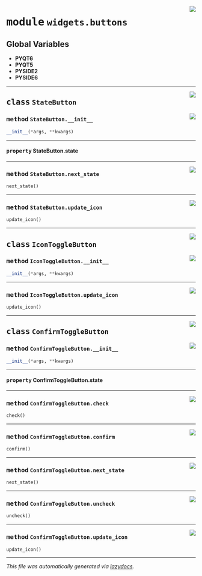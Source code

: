 <!-- markdownlint-disable -->

<a href="..\..\qtstrap\widgets\buttons.py#L0"><img align="right" style="float:right;" src="https://img.shields.io/badge/-source-cccccc?style=flat-square"></a>

# <kbd>module</kbd> `widgets.buttons`




**Global Variables**
---------------
- **PYQT6**
- **PYQT5**
- **PYSIDE2**
- **PYSIDE6**


---

<a href="..\..\qtstrap\widgets\buttons.py#L4"><img align="right" style="float:right;" src="https://img.shields.io/badge/-source-cccccc?style=flat-square"></a>

## <kbd>class</kbd> `StateButton`




<a href="..\..\qtstrap\widgets\buttons.py#L17"><img align="right" style="float:right;" src="https://img.shields.io/badge/-source-cccccc?style=flat-square"></a>

### <kbd>method</kbd> `StateButton.__init__`

```python
__init__(*args, **kwargs)
```






---

#### <kbd>property</kbd> StateButton.state







---

<a href="..\..\qtstrap\widgets\buttons.py#L26"><img align="right" style="float:right;" src="https://img.shields.io/badge/-source-cccccc?style=flat-square"></a>

### <kbd>method</kbd> `StateButton.next_state`

```python
next_state()
```





---

<a href="..\..\qtstrap\widgets\buttons.py#L29"><img align="right" style="float:right;" src="https://img.shields.io/badge/-source-cccccc?style=flat-square"></a>

### <kbd>method</kbd> `StateButton.update_icon`

```python
update_icon()
```






---

<a href="..\..\qtstrap\widgets\buttons.py#L34"><img align="right" style="float:right;" src="https://img.shields.io/badge/-source-cccccc?style=flat-square"></a>

## <kbd>class</kbd> `IconToggleButton`




<a href="..\..\qtstrap\widgets\buttons.py#L35"><img align="right" style="float:right;" src="https://img.shields.io/badge/-source-cccccc?style=flat-square"></a>

### <kbd>method</kbd> `IconToggleButton.__init__`

```python
__init__(*args, **kwargs)
```








---

<a href="..\..\qtstrap\widgets\buttons.py#L45"><img align="right" style="float:right;" src="https://img.shields.io/badge/-source-cccccc?style=flat-square"></a>

### <kbd>method</kbd> `IconToggleButton.update_icon`

```python
update_icon()
```






---

<a href="..\..\qtstrap\widgets\buttons.py#L52"><img align="right" style="float:right;" src="https://img.shields.io/badge/-source-cccccc?style=flat-square"></a>

## <kbd>class</kbd> `ConfirmToggleButton`




<a href="..\..\qtstrap\widgets\buttons.py#L66"><img align="right" style="float:right;" src="https://img.shields.io/badge/-source-cccccc?style=flat-square"></a>

### <kbd>method</kbd> `ConfirmToggleButton.__init__`

```python
__init__(*args, **kwargs)
```






---

#### <kbd>property</kbd> ConfirmToggleButton.state







---

<a href="..\..\qtstrap\widgets\buttons.py#L88"><img align="right" style="float:right;" src="https://img.shields.io/badge/-source-cccccc?style=flat-square"></a>

### <kbd>method</kbd> `ConfirmToggleButton.check`

```python
check()
```





---

<a href="..\..\qtstrap\widgets\buttons.py#L84"><img align="right" style="float:right;" src="https://img.shields.io/badge/-source-cccccc?style=flat-square"></a>

### <kbd>method</kbd> `ConfirmToggleButton.confirm`

```python
confirm()
```





---

<a href="..\..\qtstrap\widgets\buttons.py#L93"><img align="right" style="float:right;" src="https://img.shields.io/badge/-source-cccccc?style=flat-square"></a>

### <kbd>method</kbd> `ConfirmToggleButton.next_state`

```python
next_state()
```





---

<a href="..\..\qtstrap\widgets\buttons.py#L79"><img align="right" style="float:right;" src="https://img.shields.io/badge/-source-cccccc?style=flat-square"></a>

### <kbd>method</kbd> `ConfirmToggleButton.uncheck`

```python
uncheck()
```





---

<a href="..\..\qtstrap\widgets\buttons.py#L101"><img align="right" style="float:right;" src="https://img.shields.io/badge/-source-cccccc?style=flat-square"></a>

### <kbd>method</kbd> `ConfirmToggleButton.update_icon`

```python
update_icon()
```








---

_This file was automatically generated via [lazydocs](https://github.com/ml-tooling/lazydocs)._
